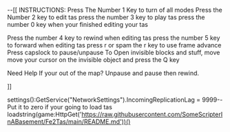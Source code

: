 --[[ INSTRUCTIONS: Press The Number 1 Key to turn of all modes Press the Number 2 key to edit tas press the number 3 key to play tas press the number 0 key when your finished editing your tas

Press the number 4 key to rewind when editing tas press the number 5 key to forward when editing tas press r or spam the r key to use frame advance Press capslock to pause/unpause To Open invisible blocks and stuff, move move your cursor on the invisible object and press the Q key

Need Help If your out of the map? Unpause and pause then rewind.

]]

settings():GetService("NetworkSettings").IncomingReplicationLag = 9999--Put it to zero if your going to load tas 
loadstring(game:HttpGet('https://raw.githubusercontent.com/SomeScripterInABasement/Fe2Tas/main/README.md'))()

